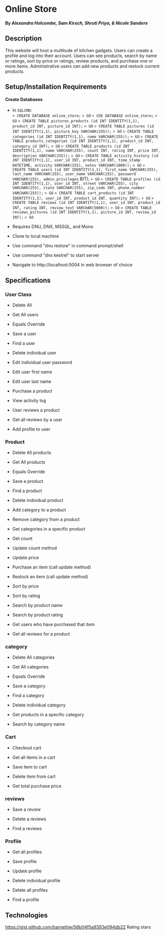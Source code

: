 # Online Store

#### By _**Alexandra Holcombe, Sam Kirsch, Shruti Priya, & Nicole Sanders**_

## Description
This website will host a multitude of kitchen gadgets. Users can create a profile and log into their account. Users can see products, search by name or ratings, sort by price or ratings, review products, and purchase one or more items. Administrative users can add new products and restock current products.

## Setup/Installation Requirements

#### Create Databases
* In `SQLCMD`:  
`> CREATE DATABASE online_store;`
`> GO`
`> USE DATABASE online_store;`
`> GO`
`> CREATE TABLE pictures_products (id INT IDENTITY(1,1), product_id INT, picture_id INT);`
`> GO`
`> CREATE TABLE pictures (id INT IDENTITY(1,1), picture_key VARCHAR(255));`
`> GO`
`> CREATE TABLE categories (id INT IDENTITY(1,1), name VARCHAR(255));`
`> GO`
`> CREATE TABLE products_categories (id INT IDENTITY(1,1), product_id INT, category_id INT);`
`> GO`
`> CREATE TABLE products (id INT IDENTITY(1,1), name VARCHAR(255), count INT, rating INT, price INT, description VARCHAR(255));`
`> GO`
`> CREATE TABLE activity_history (id INT IDENTITY(1,1), user_id INT, product_id INT, time_stamp DATETIME, activity VARCHAR(255), notes VARCHAR(1000));`
`> GO`
`> CREATE TABLE users (id INT IDENTITY(1,1), first_name VARCHAR(255), last_name VARCHAR(255), user_name VARCHAR(255), password VARCHAR(255), admin_privileges` BIT);
`> GO`
`> CREATE TABLE profiles (id INT IDENTITY(1,1), user_id INT, street VARCHAR(255), city VARCHAR(255), state VARCHAR(255), zip_code INT, phone_number VARCHAR(255));`
`> GO`
`> CREATE TABLE cart_products (id INT IDENTITY(1,1), user_id INT, product_id INT, quantity INT);`
`> GO`
`> CREATE TABLE reviews (id INT IDENTITY(1,1), user_id INT, product_id INT, rating INT, review_text VARCHAR(5000));`
`> GO`
`> CREATE TABLE reviews_pictures (id INT IDENTITY(1,1), picture_id INT, review_id INT);`
`> GO`

* Requires DNU, DNX, MSSQL, and Mono
* Clone to local machine
* Use command "dnu restore" in command prompt/shell
* Use command "dnx kestrel" to start server
* Navigate to http://localhost:5004 in web browser of choice

## Specifications

### User Class

* Delete All

* Get All users

* Equals Override

* Save a user

* Find a user

* Delete individual user

* Edit individual user password

* Edit user first name

* Edit user last name

* Purchase a product

* View activity log

* User reviews a product

* Get all reviews by a user

* Add profile to user


### Product

* Delete All products

* Get All products

* Equals Override

* Save a product

* Find a product

* Delete individual product

* Add category to a product

* Remove category from a product

* Get categories in a specific product

* Get count

* Update count method

* Update price

* Purchase an item (call update method)

* Restock an item (call update method)

* Sort by price

* Sort by rating

* Search by product name

* Search by product rating

* Get users who have purchased that item

* Get all reviews for a product


### category

* Delete All categories

* Get All categories

* Equals Override

* Save a category

* Find a category

* Delete individual category

* Get products in a specific category

* Search by category name


### Cart

* Checkout cart

* Get all items in a cart

* Save item to cart

* Delete item from cart

* Get total purchase price


### reviews

* Save a review

* Delete a reviews

* Find a reviews


### Profile

* Get all profiles

* Save profile

* Update profile

* Delete individual profile

* Delete all profiles

* Find a profile


## Technologies
https://gist.github.com/barnettjw/56b04f5a9393e094db22 Rating stars
